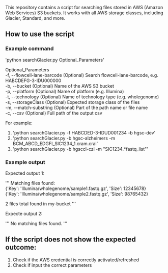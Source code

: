 This repository contains a script for searching files stored in AWS (Amazon Web Services) S3 buckets. It works with all AWS storage classes, including Glacier, Standard, and more.


## How to use the script

### Example command

'python searchGlacier.py Optional_Parameters'

Optional_Parameters <br>
    -f, --flowcell-lane-barcode     (Optional) Search flowcell-lane-barcode, e.g. HABCDEFG-3-IDU000000 <br>
    -b, --bucket                    (Optional) Name of the AWS S3 bucket <br>
    -p, --platform                  (Optional) Name of platform (e.g. Illumina) <br>
    -t, --technology                (Optional) Name of technology type (e.g. wholegenome) <br>
    -s, --storageClass              (Optional) Expected storage class of the files <br>
    -m, --match-substring           (Optional) Part of the path name or file name <br>
    -c, --csv                       (Optional) Full path of the output csv

For example:
1. 'python searchGlacier.py -f HABCDED-3-IDUD001234 -b hgsc-dev'
2. 'python searchGlacier.py -b hgsc-alzheimers -m BCM_ABCD_EDGFI_SIC1234_1.cram.crai'
3. 'python searchGlacier.py -b hgsccl-czi -m "SIC1234.*fastq_list"'

### Example output

Expected output 1:

'''
Matching files found: <br>
{'Key': 'Illumina/wholegenome/sample1.fastq.gz', 'Size': 12345678} <br>
{'Key': 'Illumina/wholegenome/sample2.fastq.gz', 'Size': 98765432} <br>

2 files total found in my-bucket
'''

Expecte output 2:

'''
No matching files found.
'''

## If the script does not show the expected outcome:
1. Check if the AWS credential is correctly activated/refreshed
2. Check if input the correct parameters